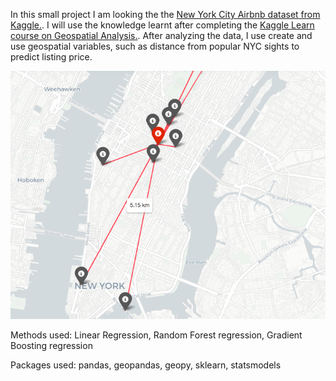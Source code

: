 In this small project I am looking the the [New York City Airbnb dataset from Kaggle.](https://www.kaggle.com/dgomonov/new-york-city-airbnb-open-data/notebooks). 
I will use the knowledge learnt after completing the [Kaggle Learn course on Geospatial Analysis.](https://www.kaggle.com/learn/geospatial-analysis).
After analyzing the data, I use create and use geospatial variables, such as distance from popular NYC sights to predict listing price. 

![Distances from top sights](https://github.com/MateVaradi/DataScienceProjects/blob/master/Geospatial-Analysis-NYC-Airbnb/distances_from_top_sights.png)


Methods used: Linear Regression, Random Forest regression, Gradient Boosting regression

Packages used: pandas, geopandas, geopy, sklearn, statsmodels

